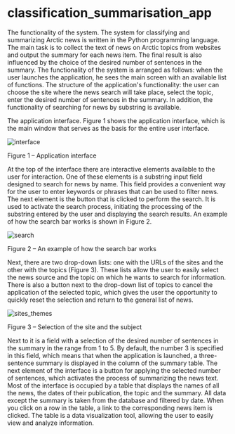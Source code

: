 # classification_summarisation_app
The functionality of the system.
The system for classifying and summarizing Arctic news is written in the Python programming language. The main task is to collect the text of news on Arctic topics from websites and output the summary for each news item. The final result is also influenced by the choice of the desired number of sentences in the summary.
The functionality of the system is arranged as follows: when the user launches the application, he sees the main screen with an available list of functions. The structure of the application's functionality: the user can choose the site where the news search will take place, select the topic, enter the desired number of sentences in the summary. In addition, the functionality of searching for news by substring is available.

The application interface.
Figure 1 shows the application interface, which is the main window that serves as the basis for the entire user interface.

 ![interface](https://github.com/AnnaZhidkova9/classification_summarisation_app/assets/86468434/8527217d-51e6-41bb-a84a-1b73a152b298)

 Figure 1 – Application interface
 
At the top of the interface there are interactive elements available to the user for interaction. One of these elements is a substring input field designed to search for news by name. This field provides a convenient way for the user to enter keywords or phrases that can be used to filter news. The next element is the button that is clicked to perform the search. It is used to activate the search process, initiating the processing of the substring entered by the user and displaying the search results. An example of how the search bar works is shown in Figure 2.

 ![search](https://github.com/AnnaZhidkova9/classification_summarisation_app/assets/86468434/f9910530-6e98-4957-bb59-d3d532d1785f)

 Figure 2 – An example of how the search bar works
 
Next, there are two drop-down lists: one with the URLs of the sites and the other with the topics (Figure 3). These lists allow the user to easily select the news source and the topic on which he wants to search for information. There is also a button next to the drop-down list of topics to cancel the application of the selected topic, which gives the user the opportunity to quickly reset the selection and return to the general list of news. 
 
 ![sites_themes](https://github.com/AnnaZhidkova9/classification_summarisation_app/assets/86468434/5c40056e-84a5-48df-84e2-ae1766a52bca)

 Figure 3 – Selection of the site and the subject
 
Next to it is a field with a selection of the desired number of sentences in the summary in the range from 1 to 5. By default, the number 3 is specified in this field, which means that when the application is launched, a three-sentence summary is displayed in the column of the summary table. The next element of the interface is a button for applying the selected number of sentences, which activates the process of summarizing the news text.
Most of the interface is occupied by a table that displays the names of all the news, the dates of their publication, the topic and the summary. All data except the summary is taken from the database and filtered by date. When you click on a row in the table, a link to the corresponding news item is clicked. The table is a data visualization tool, allowing the user to easily view and analyze information.
